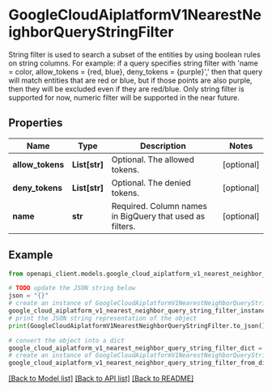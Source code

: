# GoogleCloudAiplatformV1NearestNeighborQueryStringFilter

String filter is used to search a subset of the entities by using boolean rules on string columns. For example: if a query specifies string filter with 'name = color, allow_tokens = {red, blue}, deny_tokens = {purple}',' then that query will match entities that are red or blue, but if those points are also purple, then they will be excluded even if they are red/blue. Only string filter is supported for now, numeric filter will be supported in the near future.

## Properties

Name | Type | Description | Notes
------------ | ------------- | ------------- | -------------
**allow_tokens** | **List[str]** | Optional. The allowed tokens. | [optional] 
**deny_tokens** | **List[str]** | Optional. The denied tokens. | [optional] 
**name** | **str** | Required. Column names in BigQuery that used as filters. | [optional] 

## Example

```python
from openapi_client.models.google_cloud_aiplatform_v1_nearest_neighbor_query_string_filter import GoogleCloudAiplatformV1NearestNeighborQueryStringFilter

# TODO update the JSON string below
json = "{}"
# create an instance of GoogleCloudAiplatformV1NearestNeighborQueryStringFilter from a JSON string
google_cloud_aiplatform_v1_nearest_neighbor_query_string_filter_instance = GoogleCloudAiplatformV1NearestNeighborQueryStringFilter.from_json(json)
# print the JSON string representation of the object
print(GoogleCloudAiplatformV1NearestNeighborQueryStringFilter.to_json())

# convert the object into a dict
google_cloud_aiplatform_v1_nearest_neighbor_query_string_filter_dict = google_cloud_aiplatform_v1_nearest_neighbor_query_string_filter_instance.to_dict()
# create an instance of GoogleCloudAiplatformV1NearestNeighborQueryStringFilter from a dict
google_cloud_aiplatform_v1_nearest_neighbor_query_string_filter_from_dict = GoogleCloudAiplatformV1NearestNeighborQueryStringFilter.from_dict(google_cloud_aiplatform_v1_nearest_neighbor_query_string_filter_dict)
```
[[Back to Model list]](../README.md#documentation-for-models) [[Back to API list]](../README.md#documentation-for-api-endpoints) [[Back to README]](../README.md)


